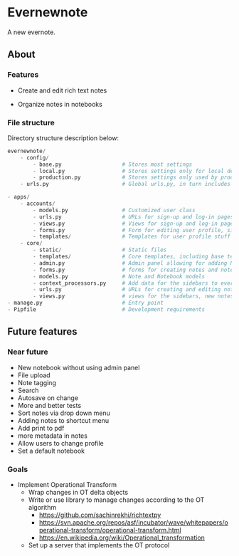 
# Evernewnote

A new evernote.

## About

### Features

* Create and edit rich text notes

* Organize notes in notebooks

### File structure

Directory structure description below:

```python
evernewnote/
    - config/
        - base.py                   # Stores most settings
        - local.py                  # Stores settings only for local dev
        - production.py             # Stores settings only used by production (e.g. Heroku)
    - urls.py                       # Global urls.py, in turn includes urls.py in apps

- apps/                    
    - accounts/            
        - models.py                 # Customized user class
        - urls.py                   # URLs for sign-up and log-in pages
        - views.py                  # Views for sign-up and log-in pages
        - forms.py                  # Form for editing user profile, sign-up
        - templates/                # Templates for user profile stuff
    - core/                
        - static/                   # Static files
        - templates/                # Core templates, including base templates
        - admin.py                  # Admin panel allowing for adding Notes and Notebooks
        - forms.py                  # forms for creating notes and notebooks
        - models.py                 # Note and Notebook models
        - context_processors.py     # Add data for the sidebars to every context object
        - urls.py                   # URLs for creating and editing notes
        - views.py                  # views for the sidebars, new notes and editing notes
- manage.py                         # Entry point
- Pipfile                           # Development requirements
```


## Future features

### Near future
* New notebook without using admin panel
* File upload
* Note tagging
* Search
* Autosave on change
* More and better tests
* Sort notes via drop down menu
* Adding notes to shortcut menu
* Add print to pdf
* more metadata in notes
* Allow users to change profile
* Set a default notebook 

### Goals
* Implement Operational Transform
    * Wrap changes in OT delta objects
    * Write or use library to manage changes according to the OT algorithm
        * https://github.com/sachinrekhi/richtextpy
        * https://svn.apache.org/repos/asf/incubator/wave/whitepapers/operational-transform/operational-transform.html
        * https://en.wikipedia.org/wiki/Operational_transformation
    * Set up a server that implements the OT protocol

